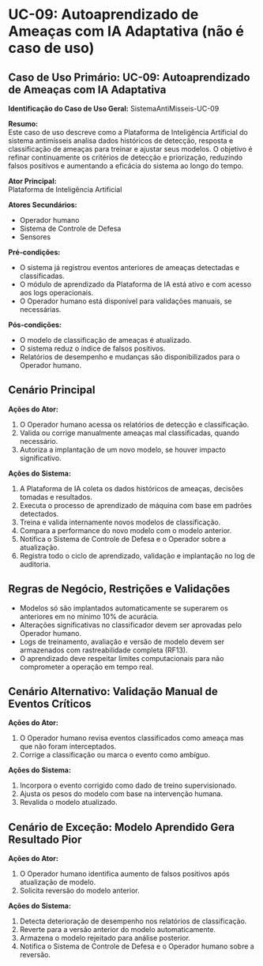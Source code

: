 # UC-09: Autoaprendizado de Ameaças com IA Adaptativa (não é caso de uso)

## Caso de Uso Primário: UC-09: Autoaprendizado de Ameaças com IA Adaptativa

**Identificação do Caso de Uso Geral:** SistemaAntiMisseis-UC-09

**Resumo:**  
Este caso de uso descreve como a Plataforma de Inteligência Artificial do sistema antimísseis analisa dados históricos de detecção, 
resposta e classificação de ameaças para treinar e ajustar seus modelos. O objetivo é refinar continuamente os critérios de detecção e priorização, reduzindo falsos positivos e aumentando a eficácia do sistema ao longo do tempo.

**Ator Principal:**  
Plataforma de Inteligência Artificial

**Atores Secundários:**  
- Operador humano
- Sistema de Controle de Defesa
- Sensores


**Pré-condições:**  
- O sistema já registrou eventos anteriores de ameaças detectadas e classificadas.
- O módulo de aprendizado da Plataforma de IA está ativo e com acesso aos logs operacionais.
- O Operador humano está disponível para validações manuais, se necessárias.

**Pós-condições:**  
- O modelo de classificação de ameaças é atualizado.
- O sistema reduz o índice de falsos positivos.
- Relatórios de desempenho e mudanças são disponibilizados para o Operador humano.

## Cenário Principal

**Ações do Ator:**  
1. O Operador humano acessa os relatórios de detecção e classificação.
2. Valida ou corrige manualmente ameaças mal classificadas, quando necessário.
3. Autoriza a implantação de um novo modelo, se houver impacto significativo.

**Ações do Sistema:**  
1. A Plataforma de IA coleta os dados históricos de ameaças, decisões tomadas e resultados.
2. Executa o processo de aprendizado de máquina com base em padrões detectados.
3. Treina e valida internamente novos modelos de classificação.
4. Compara a performance do novo modelo com o modelo anterior.
5. Notifica o Sistema de Controle de Defesa e o Operador sobre a atualização.
6. Registra todo o ciclo de aprendizado, validação e implantação no log de auditoria.

## Regras de Negócio, Restrições e Validações

- Modelos só são implantados automaticamente se superarem os anteriores em no mínimo 10% de acurácia.
- Alterações significativas no classificador devem ser aprovadas pelo Operador humano.
- Logs de treinamento, avaliação e versão de modelo devem ser armazenados com rastreabilidade completa (RF13).
- O aprendizado deve respeitar limites computacionais para não comprometer a operação em tempo real.

## Cenário Alternativo: Validação Manual de Eventos Críticos

**Ações do Ator:**  
1. O Operador humano revisa eventos classificados como ameaça mas que não foram interceptados.
2. Corrige a classificação ou marca o evento como ambíguo.

**Ações do Sistema:**  
1. Incorpora o evento corrigido como dado de treino supervisionado.
2. Ajusta os pesos do modelo com base na intervenção humana.
3. Revalida o modelo atualizado.


## Cenário de Exceção: Modelo Aprendido Gera Resultado Pior

**Ações do Ator:**  
1. O Operador humano identifica aumento de falsos positivos após atualização de modelo.
2. Solicita reversão do modelo anterior.

**Ações do Sistema:**  
1. Detecta deterioração de desempenho nos relatórios de classificação.
2. Reverte para a versão anterior do modelo automaticamente.
3. Armazena o modelo rejeitado para análise posterior.
4. Notifica o Sistema de Controle de Defesa e o Operador humano sobre a reversão.
